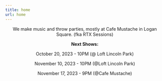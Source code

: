 ```yaml
---
title: home
url: home
---
```


<div align="center">
	<p>
        We make music and throw parties, mostly at Cafe Mustache in Logan Square. (fka RTX Sessions)<br>
	</p>
	<p>
        <strong>Next Shows:</strong>
	</p>
	<p>
        October 20, 2023 - 10PM (@ Loft Lincoln Park)
	</p>
	<p>
        November 10, 2023 - 10PM (@Loft Lincoln Park)
	</p>
	<p>
        November 17, 2023 - 9PM (@Cafe Mustache)
	</p>
</div>

